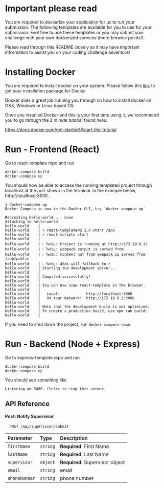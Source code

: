 # Important please read
 You are required to dockerize your application for us to run your submission. The following templates are available for you to use for your submission. Feel free to use these templates or you may submit your challenge with your own dockerized services (more brownie points!).

 Please read through this README closely as it may have important information to assist you on your coding challenge adventure!

# Installing Docker
You are required to install docker on your system. Please follow this [link](https://docs.docker.com/get-docker/) to get your installation package for Docker 

Docker does a great job running you through on how to install docker on OSX, Windows or Linux based OS.

Once you installed Docker and this is your first time using it, we recommend you to go through the 2 minute tutorial found here:

https://docs.docker.com/get-started/#start-the-tutorial

# Run - Frontend (React)
Go to react-template repo and run
```
docker-compose build
docker-compose up
```

You should now be able to access the running templated project through localhost at the port shown in the terminal. In the example below, http://localhost:3000.

```
❯ docker-compose up
Docker Compose is now in the Docker CLI, try `docker compose up`

Recreating hello-world ... done
Attaching to hello-world
hello-world    |
hello-world    | > react-template@0.1.0 start /app
hello-world    | > react-scripts start
hello-world    |
hello-world    | ℹ ｢wds｣: Project is running at http://172.19.0.2/
hello-world    | ℹ ｢wds｣: webpack output is served from
hello-world    | ℹ ｢wds｣: Content not from webpack is served from /app/public
hello-world    | ℹ ｢wds｣: 404s will fallback to /
hello-world    | Starting the development server...
hello-world    |
hello-world    | Compiled successfully!
hello-world    |
hello-world    | You can now view react-template in the browser.
hello-world    |
hello-world    |   Local:            http://localhost:3000
hello-world    |   On Your Network:  http://172.19.0.2:3000
hello-world    |
hello-world    | Note that the development build is not optimized.
hello-world    | To create a production build, use npm run build.
hello-world    |
```

If you need to shut down the project, run `docker-compose down`. 

# Run - Backend (Node + Express)

Go to express-template repo and run
```
docker-compose build
docker-compose up
```

You should see something like

```
Listening on 8080. Ctrl+c to stop this server.
```

## API Reference

#### Post: Notify Supervisor

```http
  POST /api/supervisor/submit
```

| Parameter | Type     | Description                |
| :-------- | :------- | :------------------------- |
| `firstName` | `string` | **Required**. First Name |
| `lastName` | `string` | **Required**. Last Name |
| `supervisor` | `object` | **Required**. Supervisor object |
| `email` | `string` | email |
| `phoneNumber` | `string` | phone number |
